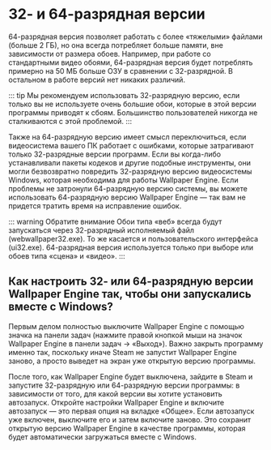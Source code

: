 # 32- и 64-разрядная версии

64-разрядная версия позволяет работать с более «тяжелыми» файлами (больше 2 ГБ), но она всегда потребляет больше памяти, вне зависимости от размера обоев. Например, при работе со стандартными видео обоями, 64-разрядная версия будет потреблять примерно на 50 МБ больше ОЗУ в сравнении с 32-разрядной. В остальном в работе версий нет никаких различий.

::: tip
Мы рекомендуем использовать 32-разрядную версию, если только вы не используете очень большие обои, которые в этой версии программы приводят к сбоям. Большинство пользователей никогда не сталкиваются с этой проблемой.
:::

Также на 64-разрядную версию имеет смысл переключиться, если видеосистема вашего ПК работает с ошибками, которые затрагивают только 32-разрядные версии программ. Если вы когда-либо устанавливали пакеты кодеков и другие подобные инструменты, они могли безвозвратно повредить 32-разрядную версию видеосистемы Windows, которая необходима для работы Wallpaper Engine. Если проблемы не затронули 64-разрядную версию системы, вы можете использовать 64-разрядную версию Wallpaper Engine — так вам не придется тратить время на исправление ошибок.

::: warning
Обратите внимание Обои типа «веб» всегда будут запускаться через 32-разрядный исполняемый файл (webwallpaper32.exe). То же касается и пользовательского интерфейса (ui32.exe). 64-разрядная версия используется только при выборе или обоев типа «сцена» и «видео».
:::

## Как настроить 32- или 64-разрядную версии Wallpaper Engine так, чтобы они запускались вместе с Windows?

Первым делом полностью выключите Wallpaper Engine с помощью значка на панели задач (нажмите правой кнопкой мыши на значок Wallpaper Engine в панели задач -> «Выход»). Важно закрыть программу именно так, поскольку иначе Steam не запустит Wallpaper Engine заново, а просто выведет на экран уже открытую версию программы.

После того, как Wallpaper Engine будет выключена, зайдите в Steam и запустите 32-разрядную или 64-разрядную версии программы: в зависимости от того, для какой версии вы хотите установить автозапуск. Откройте настройки Wallpaper Engine и включите автозапуск — это первая опция на вкладке «Общее». Если автозапуск уже включен, выключите его и затем включите заново. Это сохранит открытую версию Wallpaper Engine в качестве программы, которая будет автоматически загружаться вместе с Windows. 